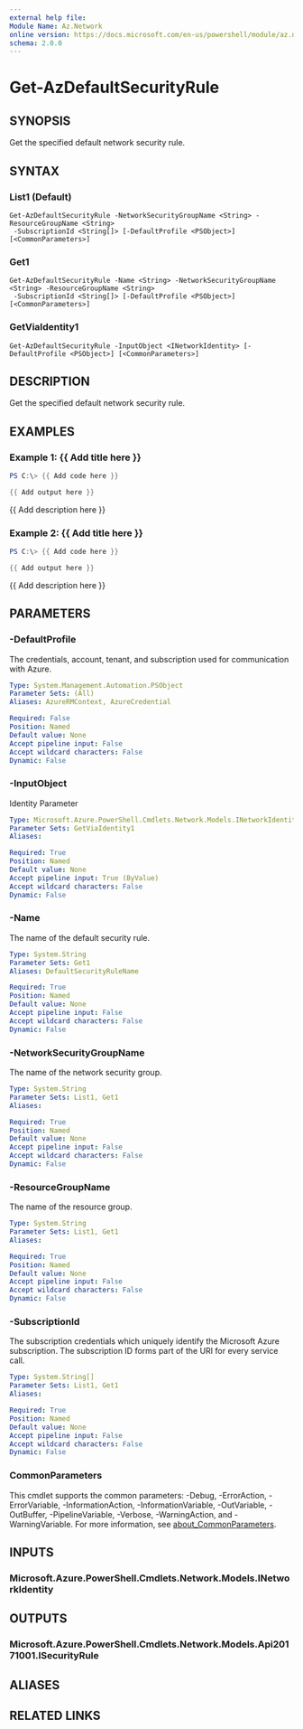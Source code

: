 ```yaml
---
external help file:
Module Name: Az.Network
online version: https://docs.microsoft.com/en-us/powershell/module/az.network/get-azdefaultsecurityrule
schema: 2.0.0
---
```


# Get-AzDefaultSecurityRule

## SYNOPSIS
Get the specified default network security rule.

## SYNTAX

### List1 (Default)
```
Get-AzDefaultSecurityRule -NetworkSecurityGroupName <String> -ResourceGroupName <String>
 -SubscriptionId <String[]> [-DefaultProfile <PSObject>] [<CommonParameters>]
```

### Get1
```
Get-AzDefaultSecurityRule -Name <String> -NetworkSecurityGroupName <String> -ResourceGroupName <String>
 -SubscriptionId <String[]> [-DefaultProfile <PSObject>] [<CommonParameters>]
```

### GetViaIdentity1
```
Get-AzDefaultSecurityRule -InputObject <INetworkIdentity> [-DefaultProfile <PSObject>] [<CommonParameters>]
```

## DESCRIPTION
Get the specified default network security rule.

## EXAMPLES

### Example 1: {{ Add title here }}
```powershell
PS C:\> {{ Add code here }}

{{ Add output here }}
```

{{ Add description here }}

### Example 2: {{ Add title here }}
```powershell
PS C:\> {{ Add code here }}

{{ Add output here }}
```

{{ Add description here }}

## PARAMETERS

### -DefaultProfile
The credentials, account, tenant, and subscription used for communication with Azure.

```yaml
Type: System.Management.Automation.PSObject
Parameter Sets: (All)
Aliases: AzureRMContext, AzureCredential

Required: False
Position: Named
Default value: None
Accept pipeline input: False
Accept wildcard characters: False
Dynamic: False
```

### -InputObject
Identity Parameter

```yaml
Type: Microsoft.Azure.PowerShell.Cmdlets.Network.Models.INetworkIdentity
Parameter Sets: GetViaIdentity1
Aliases:

Required: True
Position: Named
Default value: None
Accept pipeline input: True (ByValue)
Accept wildcard characters: False
Dynamic: False
```

### -Name
The name of the default security rule.

```yaml
Type: System.String
Parameter Sets: Get1
Aliases: DefaultSecurityRuleName

Required: True
Position: Named
Default value: None
Accept pipeline input: False
Accept wildcard characters: False
Dynamic: False
```

### -NetworkSecurityGroupName
The name of the network security group.

```yaml
Type: System.String
Parameter Sets: List1, Get1
Aliases:

Required: True
Position: Named
Default value: None
Accept pipeline input: False
Accept wildcard characters: False
Dynamic: False
```

### -ResourceGroupName
The name of the resource group.

```yaml
Type: System.String
Parameter Sets: List1, Get1
Aliases:

Required: True
Position: Named
Default value: None
Accept pipeline input: False
Accept wildcard characters: False
Dynamic: False
```

### -SubscriptionId
The subscription credentials which uniquely identify the Microsoft Azure subscription.
The subscription ID forms part of the URI for every service call.

```yaml
Type: System.String[]
Parameter Sets: List1, Get1
Aliases:

Required: True
Position: Named
Default value: None
Accept pipeline input: False
Accept wildcard characters: False
Dynamic: False
```

### CommonParameters
This cmdlet supports the common parameters: -Debug, -ErrorAction, -ErrorVariable, -InformationAction, -InformationVariable, -OutVariable, -OutBuffer, -PipelineVariable, -Verbose, -WarningAction, and -WarningVariable. For more information, see [about_CommonParameters](http://go.microsoft.com/fwlink/?LinkID=113216).

## INPUTS

### Microsoft.Azure.PowerShell.Cmdlets.Network.Models.INetworkIdentity

## OUTPUTS

### Microsoft.Azure.PowerShell.Cmdlets.Network.Models.Api20171001.ISecurityRule

## ALIASES

## RELATED LINKS

